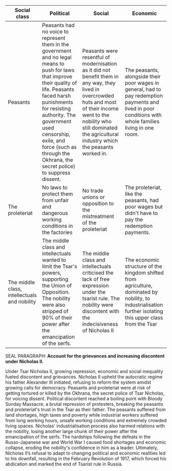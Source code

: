 
| Social class                                 | Political                                                                                                                                                                                                                                                                                                          | Social                                                                                                                                                                                                                                    | Economic                                                                                                                                                     |
| -------------------------------------------- | ------------------------------------------------------------------------------------------------------------------------------------------------------------------------------------------------------------------------------------------------------------------------------------------------------------------ | ----------------------------------------------------------------------------------------------------------------------------------------------------------------------------------------------------------------------------------------- | ------------------------------------------------------------------------------------------------------------------------------------------------------------ |
| Peasants                                     | Peasants had no voice to represent them in the government and no legal means to push for laws that improve their quality of life. Peasants faced harsh punishments for resisting authority. The government used censorship, exile, and force (such as through the Okhrana, the secret police) to suppress dissent. | Peasants were resentful of modernisation as it did not benefit them in any way, they lived in overcrowded huts and most of their income went to the nobility who still dominated the agricultural industry which the peasants worked in.  | The peasants, alongside their poor wages in general, had to pay redemption payments and lived in poor conditions with whole families living in one room.     |
| The proleteriat                              | No laws to protect them from unfair and dangerous working conditions in the factories                                                                                                                                                                                                                              | No trade unions or opposition to the mistreatment of the proleteriat                                                                                                                                                                      | The proleteriat, like the peasants, had poor wages but didn't have to pay the redemption payments.                                                           |
| The middle class, intellectuals and nobility | The middle class and intellectuals wanted to limit the Tsar's powers, supporting the Union of Opposition. The nobility were also stripped of 90% of their power after the emancipation of the serfs.                                                                                                               | The middle class and intellectuals criticised the lack of free expression under the tsarist rule. The nobility were discontent with the indecisiveness of Nicholas II                                                                     | The economic structure of the kingdom shifted from agriculture, dominated by nobility, to industrialisation further isolating this upper class from the Tsar |


SEAL PARAGRAPH:
**Account for the grievances and increasing discontent under Nicholas II.**

Under Tsar Nicholas II, growing repression, economic and social inequality fueled discontent and grievances. Nicholas II upheld the autocratic regime his father Alexander III initiated, refusing to reform the system amidst growing calls for democracy. Peasants and proleteriat were at risk of getting tortured or killed by the Okhrana, the secret police of Tsar Nicholas, for voicing dissent. Political discontent reached a boiling point with Bloody Sunday Massacre, a brutal repression of protesters, breaking the peasants and proleteriat's trust in the Tsar as their father. The peasants suffered from land shortages, high taxes and poverty while industrial workers suffered from long working hours, unsafe working conditions and extremely crowded living spaces. Nicholas' industrialisation process also harmed relations with the nobility, losing another large chunk of their power after the emancipation of the serfs. The hardships following the defeats in the Russo-Japanese war and World War I caused food shortages and economic collapse, eroding the nobility's confidence in him as a leader. Ultimately, Nicholas II’s refusal to adapt to changing political and economic realities led to his downfall, resulting in the February Revolution of 1917, which forced his abdication and marked the end of Tsarist rule in Russia. 

